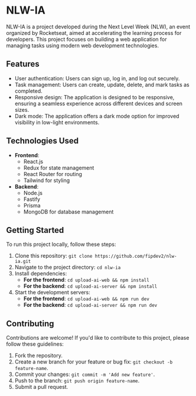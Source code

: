 # NLW-IA

NLW-IA is a project developed during the Next Level Week (NLW), an event organized by Rocketseat, aimed at accelerating the learning process for developers. This project focuses on building a web application for managing tasks using modern web development technologies.

## Features

- User authentication: Users can sign up, log in, and log out securely.
- Task management: Users can create, update, delete, and mark tasks as completed.
- Responsive design: The application is designed to be responsive, ensuring a seamless experience across different devices and screen sizes.
- Dark mode: The application offers a dark mode option for improved visibility in low-light environments.

## Technologies Used

- **Frontend**:
  - React.js
  - Redux for state management
  - React Router for routing
  - Tailwind for styling
- **Backend**:
  - Node.js
  - Fastify
  - Prisma
  - MongoDB for database management

## Getting Started

To run this project locally, follow these steps:

1. Clone this repository: `git clone https://github.com/fipdev2/nlw-ia.git`
2. Navigate to the project directory: `cd nlw-ia`
3. Install dependencies:
   - **For the frontend**: `cd upload-ai-web && npm install`
   - **For the backend**: `cd upload-ai-server && npm install`
4. Start the development servers:
   - **For the frontend**: `cd upload-ai-web && npm run dev`
   - **For the backend**: `cd upload-ai-server && npm run dev`

## Contributing

Contributions are welcome! If you'd like to contribute to this project, please follow these guidelines:

1. Fork the repository.
2. Create a new branch for your feature or bug fix: `git checkout -b feature-name`.
3. Commit your changes: `git commit -m 'Add new feature'`.
4. Push to the branch: `git push origin feature-name`.
5. Submit a pull request.
